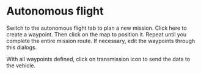 # Autonomous flight
Switch to the autonomous flight tab to plan a new mission.
Click here to create a waypoint.
Then click on the map to position it. Repeat until you complete the entire mission route.
If necessary, edit the waypoints through this dialogs.

With all waypoints defined, click on transmission icon to send the data to the vehicle.